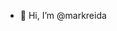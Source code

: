 - 👋 Hi, I’m @markreida

<!---
markreida/markreida is a ✨ special ✨ repository because its `README.md` (this file) appears on your GitHub profile.
You can click the Preview link to take a look at your changes.
--->
